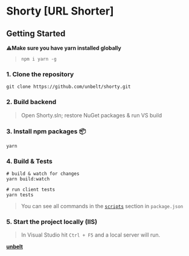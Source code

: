 # Shorty [URL Shorter]

## Getting Started

**⚠️Make sure you have yarn installed globally**

> `npm i yarn -g`

### 1. Clone the repository

```terminal
git clone https://github.com/unbelt/shorty.git
```

### 2. Build backend

> Open Shorty.sln; restore NuGet packages & run VS build

### 3. Install npm packages 📦

```terminal
yarn
```

### 4. Build & Tests

```terminal
# build & watch for changes
yarn build:watch

# run client tests
yarn tests
```

> You can see all commands in the [`scripts`](https://github.com/unbelt/shorty/blob/master/package.json#L16) section in `package.json`

### 5. Start the project locally (IIS)

> In Visual Studio hit `Ctrl + F5` and a local server will run.

[**unbelt**](https://github.com/unbelt)
